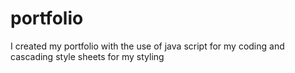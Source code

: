 # portfolio
I created my portfolio with the use of java script for my coding and cascading style sheets for my styling
